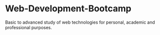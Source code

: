 # Web-Development-Bootcamp
Basic to advanced study of web technologies for personal, academic and professional purposes.
